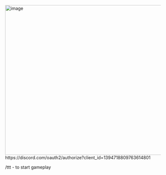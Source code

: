 <img width="802" height="485" alt="image" src="https://github.com/user-attachments/assets/ae4c0f4d-1cb9-4559-b470-d156cab11fee" />
https://discord.com/oauth2/authorize?client_id=1394718809763614801

/ttt - to start gameplay

